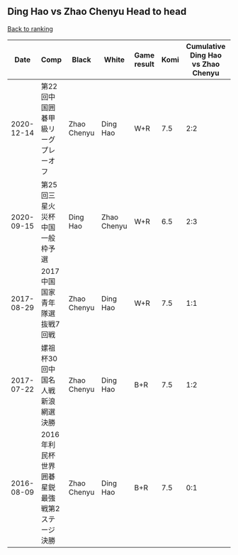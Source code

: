## Ding Hao vs Zhao Chenyu Head to head

[Back to ranking](../../index.md)




| **Date** | **Comp** | **Black** | **White** | **Game result** | **Komi** | **Cumulative Ding Hao vs Zhao Chenyu** | **Ding Hao streak** | **Zhao Chenyu streak** | 
| --- | --- | --- | --- | --- | --- | --- | --- | --- |
| 2020-12-14 | 第22回中国囲碁甲級リーグプレーオフ | Zhao Chenyu | Ding Hao | W+R | 7.5 | 2:2 | 1 | 0 | 
| 2020-09-15 | 第25回三星火災杯中国一般枠予選 | Ding Hao | Zhao Chenyu | W+R | 6.5 | 2:3 | 0 | 1 | 
| 2017-08-29 | 2017中国国家青年隊選抜戦7回戦 | Zhao Chenyu | Ding Hao | W+R | 7.5 | 1:1 | 1 | 0 | 
| 2017-07-22 | 嫘祖杯30回中国名人戦新浪網選決勝 | Zhao Chenyu | Ding Hao | B+R | 7.5 | 1:2 | 0 | 1 | 
| 2016-08-09 | 2016年利民杯世界囲碁星鋭最強戦第2ステージ決勝 | Zhao Chenyu | Ding Hao | B+R | 7.5 | 0:1 | 0 | 1 |




